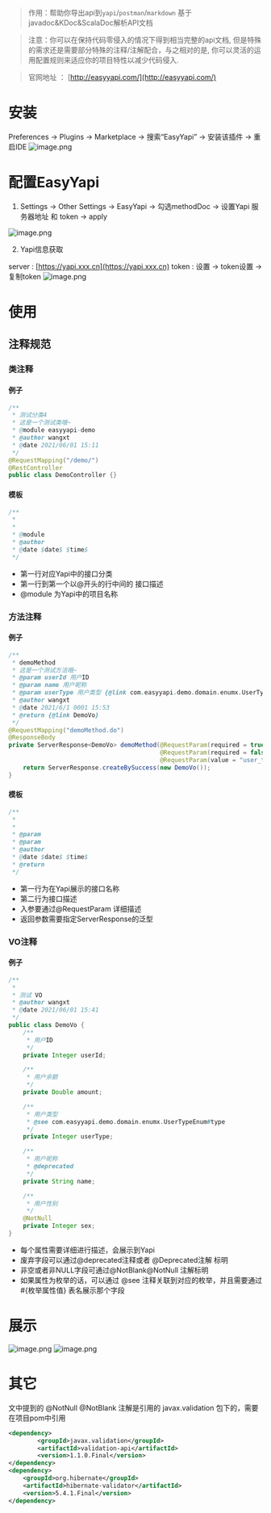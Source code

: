 > 作用：帮助你导出api到`yapi`/`postman`/`markdown` 基于javadoc&KDoc&ScalaDoc解析API文档
>

> 注意：你可以在保持代码零侵入的情况下得到相当完整的api文档, 但是特殊的需求还是需要部分特殊的注释/注解配合，与之相对的是, 你可以灵活的运用配置规则来适应你的项目特性以减少代码侵入.

> 官网地址 ： [http://easyyapi.com/](http://easyyapi.com/)

# 安装
Preferences → Plugins → Marketplace → 搜索“EasyYapi” → 安装该插件 → 重启IDE
![image.png](https://cdn.nlark.com/yuque/0/2021/png/1666959/1622686282731-253a3041-427e-428f-8dba-6536e903b647.png#clientId=u1a577dc0-c541-4&from=paste&height=706&id=udc490d25&margin=%5Bobject%20Object%5D&name=image.png&originHeight=706&originWidth=985&originalType=binary&size=75057&status=done&style=none&taskId=u86192b30-aa8d-45f6-bd82-695df0e958d&width=985)
# 配置EasyYapi

1. Settings -> Other Settings -> EasyYapi -> 勾选methodDoc  ->  设置Yapi 服务器地址 和 token -> apply

![image.png](https://cdn.nlark.com/yuque/0/2021/png/1666959/1622686594855-57e5b3bc-3318-47ca-854f-91bddbc64a13.png#clientId=u1a577dc0-c541-4&from=paste&height=705&id=u04e205a5&margin=%5Bobject%20Object%5D&name=image.png&originHeight=705&originWidth=987&originalType=binary&size=66090&status=done&style=none&taskId=u1a589152-0af2-4b90-a2d4-e04c38eb43a&width=987)

2. Yapi信息获取

server : [https://yapi.xxx.cn](https://yapi.xxx.cn)
token :  设置 -> token设置 -> 复制token
![image.png](https://cdn.nlark.com/yuque/0/2021/png/1666959/1622686656462-fd376b9f-b5c2-4d8e-9e51-537df10de370.png#clientId=u1a577dc0-c541-4&from=paste&height=785&id=ube3c01f8&margin=%5Bobject%20Object%5D&name=image.png&originHeight=785&originWidth=1263&originalType=binary&size=72486&status=done&style=none&taskId=u7ab5e844-cfd0-438b-85d9-3fc69986468&width=1263)
# 使用
## 注释规范
### 类注释
#### 例子
~~~java
/**
 * 测试分类4
 * 这是一个测试类哦~
 * @module easyyapi-demo
 * @author wangxt
 * @date 2021/06/01 15:11
 */
@RequestMapping("/demo/")
@RestController
public class DemoController {}
~~~
#### 模板
~~~java
/**
 *
 *
 * @module
 * @author
 * @date $date$ $time$
 */
~~~
- 第一行对应Yapi中的接口分类
- 第一行到第一个以@开头的行中间的 接口描述
- @module 为Yapi中的项目名称
### 方法注释
#### 例子
~~~java
/**
 * demoMethod
 * 这是一个测试方法哦~
 * @param userId 用户ID
 * @param name 用户昵称
 * @param userType 用户类型 {@link com.easyyapi.demo.domain.enumx.UserTypeEnum}
 * @author wangxt
 * @date 2021/6/1 0001 15:53
 * @return {@link DemoVo}
 */
@RequestMapping("demoMethod.do")
@ResponseBody
private ServerResponse<DemoVo> demoMethod(@RequestParam(required = true) Integer userId,
                                          @RequestParam(required = false, defaultValue = "") String name,
                                          @RequestParam(value = "user_type", required = false, defaultValue = "1") Integer userType){
    return ServerResponse.createBySuccess(new DemoVo());
}
~~~
#### 模板
~~~java
/**
 * 
 * 
 * @param
 * @param
 * @author 
 * @date $date$ $time$
 * @return
 */
~~~
- 第一行为在Yapi展示的接口名称
- 第二行为接口描述
- 入参要通过@RequestParam 详细描述
- 返回参数需要指定ServerResponse的泛型
### VO注释
#### 例子
~~~java
/**
 *
 * 测试 VO
 * @author wangxt
 * @date 2021/06/01 15:41
 */
public class DemoVo {
    /**
     * 用户ID
     */
    private Integer userId;

    /**
     * 用户余额
     */
    private Double amount;

    /**
     * 用户类型
     * @see com.easyyapi.demo.domain.enumx.UserTypeEnum#type
     */
    private Integer userType;

    /**
     * 用户昵称
     * @deprecated
     */
    private String name;

    /**
     * 用户性别
     */
    @NotNull
    private Integer sex;
}
~~~
- 每个属性需要详细进行描述，会展示到Yapi
- 废弃字段可以通过@deprecated注释或者 @Deprecated注解 标明
- 非空或者非NULL字段可通过@NotBlank@NotNull 注解标明
- 如果属性为枚举的话，可以通过 @see 注释关联到对应的枚举，并且需要通过 #{枚举属性值} 表名展示那个字段
# 展示
![image.png](https://cdn.nlark.com/yuque/0/2021/png/1666959/1622689954034-a10a3e3f-c0cb-4d32-a9d6-170109f05163.png#clientId=u6d7ed34e-2515-4&from=paste&height=867&id=ua8dc40a2&margin=%5Bobject%20Object%5D&name=image.png&originHeight=867&originWidth=1668&originalType=binary&size=82469&status=done&style=none&taskId=u1d5a6d29-17b8-4d07-9d33-984b36f6aac&width=1668)
![image.png](https://cdn.nlark.com/yuque/0/2021/png/1666959/1622689989448-aa9c8e89-a32e-4874-9a2d-fd848505e363.png#clientId=u6d7ed34e-2515-4&from=paste&height=592&id=u0c0e3b43&margin=%5Bobject%20Object%5D&name=image.png&originHeight=592&originWidth=1519&originalType=binary&size=52256&status=done&style=none&taskId=u29f901df-47aa-4712-b84b-0f51e645d1e&width=1519)
# 其它
文中提到的 @NotNull @NotBlank 注解是引用的 javax.validation 包下的，需要在项目pom中引用
~~~xml
<dependency>    
    	<groupId>javax.validation</groupId>
    	<artifactId>validation-api</artifactId>
    	<version>1.1.0.Final</version>
</dependency>
<dependency>
	<groupId>org.hibernate</groupId>
	<artifactId>hibernate-validator</artifactId>
	<version>5.4.1.Final</version>
</dependency>
~~~



